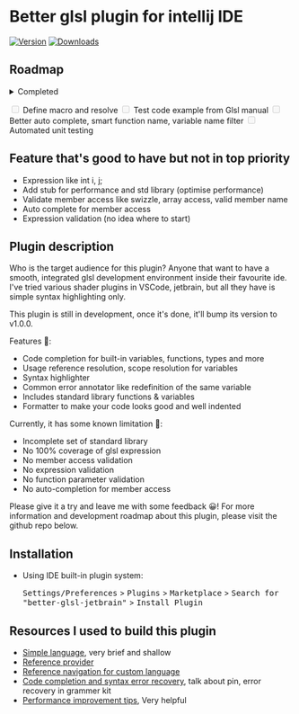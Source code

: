 # Better glsl plugin for intellij IDE

[//]: # "![Build]&#40;https://github.com/LeeTeng2001/better-glsl-jetbrain/workflows/Build/badge.svg&#41;"
[![Version](https://img.shields.io/jetbrains/plugin/v/PLUGIN_ID.svg)](https://plugins.jetbrains.com/plugin/19021-better-glsl)
[![Downloads](https://img.shields.io/jetbrains/plugin/d/PLUGIN_ID.svg)](https://plugins.jetbrains.com/plugin/19021-better-glsl)

## Roadmap
<details>
<summary>Completed</summary>
<br>
<input type="checkbox" disabled="disabled"/> Autocomplete function name and variable name
<input type="checkbox" disabled="disabled"/> Member access
<input type="checkbox" disabled="disabled"/> Array support
<input type="checkbox" disabled="disabled"/> Macro, version header
<input type="checkbox" disabled="disabled"/> Built-in function and variables (the essential first)
<input type="checkbox" disabled="disabled"/> Initialise with built-in functions & initializer
<input type="checkbox" disabled="disabled"/> Formatter, auto indentation
<input type="checkbox" disabled="disabled"/> standard library usage styling
<input type="checkbox" disabled="disabled"/> for, while, return expression
<input type="checkbox" disabled="disabled"/> Boolean
<input type="checkbox" disabled="disabled"/> Variable proper scope reference
<input type="checkbox" disabled="disabled"/> Unary, prefix, postfix operation
<input type="checkbox" disabled="disabled"/> Support for vec type, swizzle expression
<input type="checkbox" disabled="disabled"/> Prefix match in auto complete to reduce noise
<input type="checkbox" disabled="disabled"/> Support for matrix type, double array
<input type="checkbox" disabled="disabled"/> Samplers & images & textures keywords
<input type="checkbox" disabled="disabled"/> Layout qualifier usage validation
<input type="checkbox" disabled="disabled"/> Common live templates like for, new file etc
<input type="checkbox" disabled="disabled"/> Check redefined variable in the same scope
<input type="checkbox" disabled="disabled"/> Swap expensive operation to less expesive one like getText -> textMatches
<input type="checkbox" disabled="disabled"/> Cache std lib references (custom)
<input type="checkbox" disabled="disabled"/> Cache references, computation result for whole file
<input type="checkbox" disabled="disabled"/> Fix stack overflow in origin variable
</details>

<input type="checkbox" disabled="disabled"/> Define macro and resolve
<input type="checkbox" disabled="disabled"/> Test code example from Glsl manual
<input type="checkbox" disabled="disabled"/> Better auto complete, smart function name, variable name filter
<input type="checkbox" disabled="disabled"/> Automated unit testing

## Feature that's good to have but not in top priority
- Expression like int i, j;
- Add stub for performance and std library (optimise performance)
- Validate member access like swizzle, array access, valid member name
- Auto complete for member access
- Expression validation (no idea where to start)


## Plugin description

<!-- Plugin description -->

Who is the target audience for this plugin? Anyone that want to have a smooth, integrated glsl development environment inside their favourite ide. I've tried various shader plugins in VSCode, jetbrain, but all they have is simple syntax highlighting only.

This plugin is still in development, once it's done, it'll bump its version to v1.0.0.

Features 🥰: 
- Code completion for built-in variables, functions, types and more
- Usage reference resolution, scope resolution for variables 
- Syntax highlighter 
- Common error annotator like redefinition of the same variable
- Includes standard library functions & variables
- Formatter to make your code looks good and well indented

Currently, it has some known limitation 🥲:

- Incomplete set of standard library
- No 100% coverage of glsl expression
- No member access validation
- No expression validation
- No function parameter validation
- No auto-completion for member access

Please give it a try and leave me with some feedback 😀! For more information and development roadmap about this plugin, please visit the github repo below.

<!-- Plugin description end -->

## Installation

- Using IDE built-in plugin system:
  
  <kbd>Settings/Preferences</kbd> > <kbd>Plugins</kbd> > <kbd>Marketplace</kbd> > <kbd>Search for "better-glsl-jetbrain"</kbd> >
  <kbd>Install Plugin</kbd>
  
[//]: # "- Manually:"

[//]: #
[//]: # "  Download the [latest release]&#40;https://github.com/LeeTeng2001/better-glsl-jetbrain/releases/latest&#41; and install it manually using"

[//]: # "  <kbd>Settings/Preferences</kbd> > <kbd>Plugins</kbd> > <kbd>⚙️</kbd> > <kbd>Install plugin from disk...</kbd>"

## Resources I used to build this plugin
- [Simple language](https://plugins.jetbrains.com/docs/intellij/custom-language-support-tutorial.html), very brief and shallow
- [Reference provider](https://intellij-support.jetbrains.com/hc/en-us/community/posts/206117609-Problems-to-add-PsiReferenceContributor)
- [Reference navigation for custom language](https://intellij-support.jetbrains.com/hc/en-us/community/posts/206763465-Navigation-from-usage-to-declaration-for-custom-language)
- [Code completion and syntax error recovery](https://intellij-support.jetbrains.com/hc/en-us/community/posts/360000081950-Code-completion-and-syntax-error-recovery), talk about pin, error recovery in grammer kit
- [Performance improvement tips](https://intellij-sdk-docs-cn.github.io/intellij/sdk/docs/reference_guide/performance/performance.html), Very helpful

